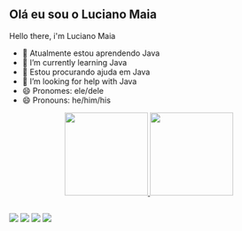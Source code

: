 ## Olá eu sou o Luciano Maia
Hello there, i'm Luciano Maia

- 🌱 Atualmente estou aprendendo Java
- 🌱 I’m currently learning Java
- 🤔 Estou procurando ajuda em Java
- 🤔 I’m looking for help with Java
- 😄 Pronomes: ele/dele 
- 😄 Pronouns: he/him/his

<div align="center">
  <a href="https://github.com/LucianoMaiaJR">
  <img height="150em" src="https://github-readme-stats.vercel.app/api?username=LucianoMaiaJR&show_icons=true&theme=dracula&include_all_commits=true&count_private=true"/>
  <img height="150em" src="https://github-readme-stats.vercel.app/api/top-langs/?username=LucianoMaiaJR&layout=compact&langs_count=7&theme=dracula"/>
</div>

  ##
 
<div> 
  <a href="https://instagram.com/maialujr" target="_blank"><img src="https://img.shields.io/badge/-Instagram-%23E4405F?style=for-the-badge&logo=instagram&logoColor=white" target="_blank"></a>
 	 <a href="https://discord.com/channels/@me/Luciano_Maia#9671" target="_blank"><img src="https://img.shields.io/badge/Discord-7289DA?style=for-the-badge&logo=discord&logoColor=white" target="_blank"></a> 
  <a href ="mailto:maialucianojr@gmail.com"><img src="https://img.shields.io/badge/-Gmail-%23333?style=for-the-badge&logo=gmail&logoColor=white" target="_blank"></a>
  <a href="https://www.linkedin.com/in/luciano-maia-a24a26181/" target="_blank"><img src="https://img.shields.io/badge/-LinkedIn-%230077B5?style=for-the-badge&logo=linkedin&logoColor=white" target="_blank"></a> 

